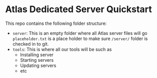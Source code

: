 # Atlas Dedicated Server Quickstart

This repo contains the following folder structure:
* `server`:
    This is an empty folder where all Atlas server files will go
    `placeholder.txt` is a place holder to make sure `/server/` folder is checked in to git.
* `tools`:
    This is where all our tools will be such as
    * Installing server
    * Starting servers
    * Updating servers
    * etc